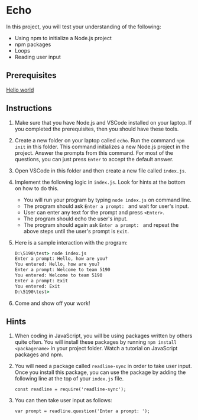 # Echo

In this project, you will test your understanding of the following:
- Using npm to initialize a Node.js project
- npm packages
- Loops
- Reading user input

## Prerequisites

[Hello world](hello_world.md)

## Instructions

1. Make sure that you have Node.js and VSCode installed on your laptop. If you completed the prerequisites, then you should have these tools.

1. Create a new folder on your laptop called `echo`. Run the command `npm init` in this folder. This command initializes a new Node.js project in the project. Answer the prompts from this command. For most of the questions, you can just press `Enter` to accept the default answer.

1. Open VSCode in this folder and then create a new file called `index.js`.

1. Implement the following logic in `index.js`. Look for hints at the bottom on how to do this.

   - You will run your program by typing `node index.js` on command line.
   - The program should ask `Enter a prompt: ` and wait for user's input.
   - User can enter any text for the prompt and press `<Enter>`.
   - The program should echo the user's input.
   - The program should again ask `Enter a prompt: ` and repeat the above steps until the user's prompt is `Exit`.

1. Here is a sample interaction with the program:

   ```cmd
   D:\5190\test> node index.js
   Enter a prompt: Hello, how are you?
   You entered: Hello, how are you?
   Enter a prompt: Welcome to team 5190
   You entered: Welcome to team 5190
   Enter a prompt: Exit
   You entered: Exit
   D:\5190\test>

   ```

1. Come and show off your work!

## Hints

1. When coding in JavaScript, you will be using packages written by others quite often. You will install these packages by running `npm install <packagename>` in your project folder. Watch a tutorial on JavaScript packages and npm.

1. You will need a package called `readline-sync` in order to take user input. Once you install this package, you can use the package by adding the following line at the top of your `index.js` file.

   `const readline = require('readline-sync');`

1. You can then take user input as follows:

   `var prompt = readline.question('Enter a prompt: ');`

